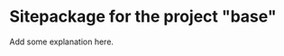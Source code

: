 Sitepackage for the project "base"
==============================================================

Add some explanation here.
